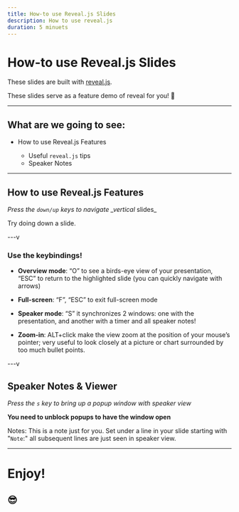 ```yaml
---
title: How-to use Reveal.js Slides
description: How to use reveal.js
duration: 5 minuets
---
```


# How-to use Reveal.js Slides

These slides are built with [reveal.js](https://revealjs.com/).

These slides serve as a feature demo of reveal for you! 🎉

---

## What are we going to see:

- How to use Reveal.js Features

  - Useful `reveal.js` tips
  - Speaker Notes

---

## How to use Reveal.js Features

_Press the `down/up` keys to navigate \_vertical_ slides\_

Try doing down a slide.

<!-- .element: class="fragment" -->

---v

### Use the keybindings!

- **Overview mode**: “O” to see a birds-eye view of your presentation, “ESC” to return to the highlighted slide (you can quickly navigate with arrows)

- **Full-screen**: “F”, “ESC” to exit full-screen mode

- **Speaker mode**: “S” it synchronizes 2 windows: one with the presentation, and another with a timer and all speaker notes!

- **Zoom-in**: ALT+click make the view zoom at the position of your mouse’s pointer; very useful to look closely at a picture or chart surrounded by too much bullet points.

---v

## Speaker Notes & Viewer

_Press the `s` key to bring up a popup window with speaker view_

**You need to unblock popups to have the window open**

Notes:
This is a note just for you. Set under a line in your slide starting with "`Note`:" all
subsequent lines are just seen in speaker view.

---

# Enjoy!

## 😎
